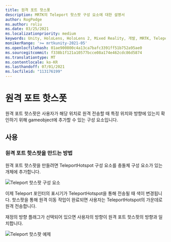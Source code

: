 ```yaml
---
title: 원격 포트 핫스폿
description: MRTK의 Teleport 핫스팟 구성 요소에 대한 설명서
author: RogPodge
ms.author: roliu
ms.date: 03/25/2021
ms.localizationpriority: medium
keywords: Unity, HoloLens, HoloLens 2, Mixed Reality, 개발, MRTK, Teleport 시스템, Teleport 핫스팟
monikerRange: '>= mrtkunity-2021-05'
ms.openlocfilehash: 01ae900800c4a13ca7bafc3391ff51b752a95ae0
ms.sourcegitcommit: f338b1f121a10577bcce08a174e462cdc86d5874
ms.translationtype: MT
ms.contentlocale: ko-KR
ms.lasthandoff: 07/01/2021
ms.locfileid: "113176199"
---
```

# <a name="teleport-hotspot"></a>원격 포트 핫스폿

원격 포트 핫스팟은 사용자가 해당 위치로 원격 전송할 때 특정 위치와 방향에 있는지 확인하기 위해 gameobject에 추가할 수 있는 구성 요소입니다.

## <a name="usage"></a>사용

### <a name="how-to-create-a-teleport-hotspot"></a>원격 포트 핫스팟을 만드는 방법

원격 포트 핫스팟을 만들려면 TeleportHotspot 구성 요소를 충돌체 구성 요소가 있는 개체에 추가합니다. 

![Teleport 핫스팟 구성 요소](../images/teleport/TeleportHotspotComponent.png)

이제 Teleport 포인터의 표시기가 TeleportHotspot을 통해 전송될 때 색이 변경됩니다. 핫스팟을 통해 원격 이동 작업이 완료되면 사용자는 TeleportHotspot의 가운데로 원격 전송합니다.

재정의 방향 플래그가 선택되어 있으면 사용자의 방향이 원격 포트 핫스팟의 방향과 일치합니다.

![Teleport 핫스팟 예제](../images/teleport/TeleportHotspotExample.gif)
